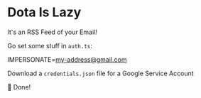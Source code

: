 # Dota Is Lazy

It's an RSS Feed of your Email!

Go set some stuff in `auth.ts`:

IMPERSONATE=my-address@gmail.com

Download a `credentials.json` file for a Google Service Account

🎉 Done!
